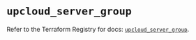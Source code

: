 # `upcloud_server_group`

Refer to the Terraform Registry for docs: [`upcloud_server_group`](https://registry.terraform.io/providers/upcloudltd/upcloud/5.25.0/docs/resources/server_group).
